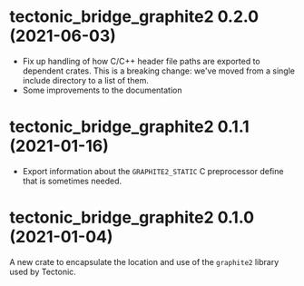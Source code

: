 # tectonic_bridge_graphite2 0.2.0 (2021-06-03)

- Fix up handling of how C/C++ header file paths are exported to dependent
  crates. This is a breaking change: we've moved from a single include directory
  to a list of them.
- Some improvements to the documentation

# tectonic_bridge_graphite2 0.1.1 (2021-01-16)

- Export information about the `GRAPHITE2_STATIC` C preprocessor define that is
  sometimes needed.

# tectonic_bridge_graphite2 0.1.0 (2021-01-04)

A new crate to encapsulate the location and use of the `graphite2` library used
by Tectonic.
